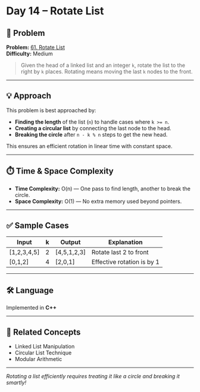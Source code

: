 # Day 14 – Rotate List

## 🧩 Problem

**Problem:** [61. Rotate List](https://leetcode.com/problems/rotate-list/)  
**Difficulty:** Medium

> Given the head of a linked list and an integer `k`, rotate the list to the right by `k` places. Rotating means moving the last `k` nodes to the front.

---

## 💡 Approach

This problem is best approached by:
- **Finding the length** of the list (`n`) to handle cases where `k >= n`.
- **Creating a circular list** by connecting the last node to the head.
- **Breaking the circle** after `n - k % n` steps to get the new head.

This ensures an efficient rotation in linear time with constant space.

---

## ⏱️ Time & Space Complexity

- **Time Complexity:** O(n) — One pass to find length, another to break the circle.
- **Space Complexity:** O(1) — No extra memory used beyond pointers.

---

## ✅ Sample Cases

| Input       | k | Output       | Explanation                    |
|-------------|---|--------------|--------------------------------|
| [1,2,3,4,5] | 2 | [4,5,1,2,3]   | Rotate last 2 to front         |
| [0,1,2]     | 4 | [2,0,1]       | Effective rotation is by 1     |

---

## 🛠️ Language

Implemented in **C++**

---

## 🔗 Related Concepts

- Linked List Manipulation  
- Circular List Technique  
- Modular Arithmetic

---

_Rotating a list efficiently requires treating it like a circle and breaking it smartly!_
